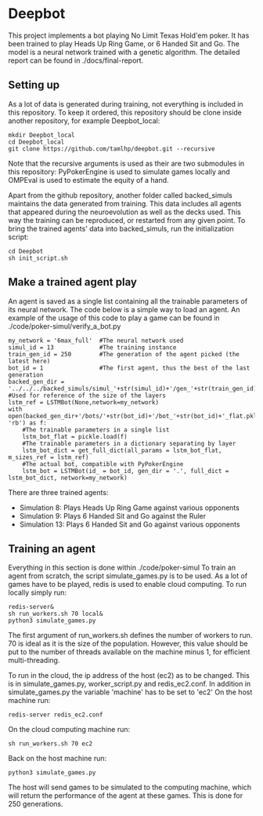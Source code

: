 # Deepbot

This project implements a bot playing No Limit Texas Hold'em poker. It has been trained to play Heads Up Ring Game, or 6 Handed Sit and Go. The model is a neural network trained with a genetic algorithm. The detailed report can be found in ./docs/final-report.

## Setting up
As a lot of data is generated during training, not everything is included in this repository. To keep it ordered, this repository should be clone inside another repository, for example Deepbot_local:
```
mkdir Deepbot_local
cd Deepbot_local
git clone https://github.com/tamlhp/deepbot.git --recursive
```
Note that the recursive arguments is used as their are two submodules in this repository: PyPokerEngine is used to simulate games locally and OMPEval is used to estimate the equity of a hand.

Apart from the github repository, another folder called backed_simuls maintains the data generated from training. This data includes all agents that appeared during the neuroevolution as well as the decks used. This way the training can be reproduced, or restarted from any given point. To bring the trained agents' data into backed_simuls, run the initialization script:
```
cd Deepbot
sh init_script.sh
```

## Make a trained agent play
An agent is saved as a single list containing all the trainable parameters of its neural network. The code below is a simple way to load an agent. An example of the usage of this code to play a game can be found in ./code/poker-simul/verify_a_bot.py
```
my_network = '6max_full'  #The neural network used
simul_id = 13             #The training instance
train_gen_id = 250        #The generation of the agent picked (the latest here)
bot_id = 1                #The first agent, thus the best of the last generation
backed_gen_dir = '../../../backed_simuls/simul_'+str(simul_id)+'/gen_'+str(train_gen_id)
#Used for reference of the size of the layers
lstm_ref = LSTMBot(None,network=my_network)
with open(backed_gen_dir+'/bots/'+str(bot_id)+'/bot_'+str(bot_id)+'_flat.pkl', 'rb') as f:
    #The trainable parameters in a single list
    lstm_bot_flat = pickle.load(f)
    #The trainable parameters in a dictionary separating by layer
    lstm_bot_dict = get_full_dict(all_params = lstm_bot_flat, m_sizes_ref = lstm_ref)
    #The actual bot, compatible with PyPokerEngine
    lstm_bot = LSTMBot(id_ = bot_id, gen_dir = '.', full_dict = lstm_bot_dict, network=my_network)
```
There are three trained agents:
- Simulation 8: Plays Heads Up Ring Game against various opponents
- Simulation 9: Plays 6 Handed Sit and Go against the Ruler
- Simulation 13: Plays 6 Handed Sit and Go against various opponents

## Training an agent
Everything in this section is done within ./code/poker-simul
To train an agent from scratch, the script simulate_games.py is to be used. As a lot of games have to be played, redis is used to enable cloud computing. To run locally simply run:
```
redis-server&
sh run_workers.sh 70 local&
python3 simulate_games.py
```
The first argument of run_workers.sh defines the number of workers to run. 70 is ideal as it is the size of the population. However, this value should be put to the number of threads available on the machine minus 1, for efficient multi-threading.

To run in the cloud, the ip address of the host (ec2) as to be changed. This is in simulate_games.py, worker_script.py and redis_ec2.conf. In addition in simulate_games.py the variable 'machine' has to be set to 'ec2'
On the host machine run:
```
redis-server redis_ec2.conf
```
On the cloud computing machine run:
```
sh run_workers.sh 70 ec2
```
Back on the host machine run:
```
python3 simulate_games.py
```
The host will send games to be simulated to the computing machine, which will return the performance of the agent at these games. This is done for 250 generations.
